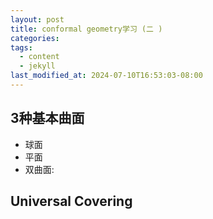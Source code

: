 ```yaml
---
layout: post
title: conformal geometry学习 (二 )
categories: 
tags:
  - content
  - jekyll
last_modified_at: 2024-07-10T16:53:03-08:00
---
```

## 3种基本曲面

- 球面
- 平面
- 双曲面:

## Universal Covering

